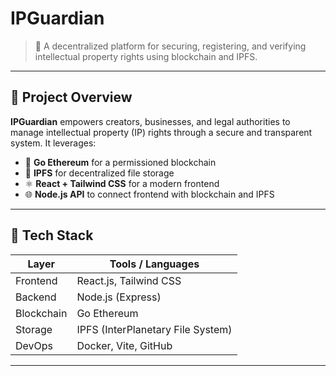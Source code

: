 # IPGuardian

> 🔐 A decentralized platform for securing, registering, and verifying intellectual property rights using blockchain and IPFS.

---

## 🚀 Project Overview

**IPGuardian** empowers creators, businesses, and legal authorities to manage intellectual property (IP) rights through a secure and transparent system. It leverages:

- 🧱 **Go Ethereum** for a permissioned blockchain
- 📁 **IPFS** for decentralized file storage
- ⚛️ **React + Tailwind CSS** for a modern frontend
- 🌐 **Node.js API** to connect frontend with blockchain and IPFS

---

## 🎨 Tech Stack

| Layer         | Tools / Languages                       |
|---------------|-----------------------------------------|
| Frontend      | React.js, Tailwind CSS                  |
| Backend       | Node.js (Express)                       |
| Blockchain    | Go Ethereum                             |
| Storage       | IPFS (InterPlanetary File System)       |
| DevOps        | Docker, Vite, GitHub                    |

---

